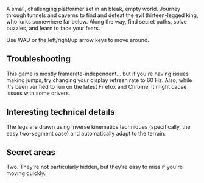 A small, challenging platformer set in an bleak, empty world. Journey through tunnels and caverns to find and defeat the evil thirteen-legged king, who lurks somewhere far below. Along the way, find secret paths, solve puzzles, and learn to face your fears.

Use WAD or the left/right/up arrow keys to move around.

## Troubleshooting

This game is mostly framerate-independent... but if you're having issues making jumps, try changing your display refresh rate to 60 Hz. Also, while it's been verified to run on the latest Firefox and Chrome, it might cause issues with some drivers.

## Interesting technical details

The legs are drawn using inverse kinematics techniques (specifically, the easy two-segment case) and automatically adapt to the terrain.

## Secret areas

Two. They're not particularly hidden, but they're easy to miss if you're moving quickly.